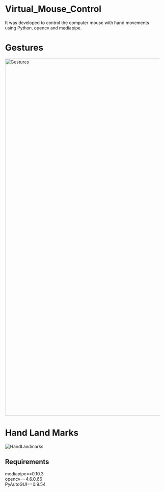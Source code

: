 # Virtual_Mouse_Control
It was developed to control the computer mouse with hand movements using Python, opencv and mediapipe.

# Gestures
<img width="1163" alt="Gestures" src="https://github.com/bertugilk/Virtual_Mouse_Control/assets/48621020/3e580dd0-e557-49ec-9ace-9f4deb306583">

# Hand Land Marks
![HandLandmarks](https://github.com/bertugilk/Virtual_Mouse_Control/assets/48621020/be47ea2a-c62b-4d75-9ac8-ea6225bb005c)

## Requirements

mediapipe==0.10.3 <br />
opencv==4.6.0.66 <br />
PyAutoGUI==0.9.54 <br />
